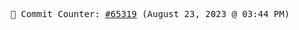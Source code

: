 <p align="center">
    <samp>
        📮 Commit Counter: <a href="https://github.com/Javascript-void0/Javascript-void0/commits/main">#65319</a> (August 23, 2023 @ 03:44 PM)
    </samp>
</p>